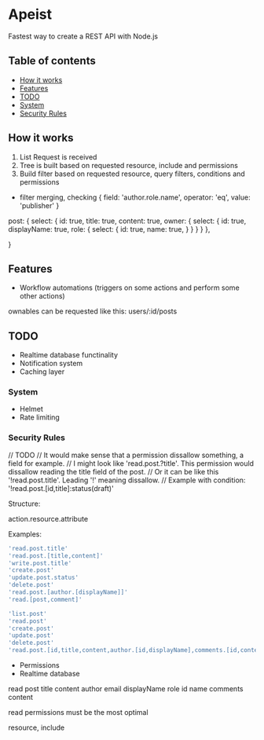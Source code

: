 # Apeist

Fastest way to create a REST API with Node.js

## Table of contents

- [How it works](#how-it-works)
- [Features](#features)
- [TODO](#todo)
- [System](#system)
- [Security Rules](#security-rules)

## How it works

1. List Request is received
2. Tree is built based on requested resource, include and permissions
3. Build filter based on requested resource, query filters, conditions and permissions
  - filter merging, checking
  { field: 'author.role.name', operator: 'eq', value: 'publisher' }


post: {
  select: {
    id: true,
    title: true,
    content: true,
    owner: {
      select: {
        id: true,
        displayName: true,
        role: {
          select: {
            id: true,
            name: true,
          }
        }
      }
    }
  },

}









## Features

- Workflow automations (triggers on some actions and perform some other actions)

ownables can be requested like this:
users/:id/posts


## TODO

- Realtime database functinality
- Notification system
- Caching layer


### System

- Helmet
- Rate limiting

### Security Rules

// TODO
// It would make sense that a permission dissallow something, a field for example.
// I might look like 'read.post.?title'. This permission would dissallow reading the title field of the post.
// Or it can be like this '!read.post.title'. Leading '!' meaning dissallow.
// Example with condition: '!read.post.[id,title]:status(draft)'

Structure:

action.resource.attribute

Examples:

```ts
'read.post.title'
'read.post.[title,content]'
'write.post.title'
'create.post'
'update.post.status'
'delete.post'
'read.post.[author.[displayName]]'
'read.[post,comment]'

'list.post'
'read.post'
'create.post'
'update.post'
'delete.post'
'read.post.[id,title,content,author.[id,displayName],comments.[id,content]]:status(published)'
```

- Permissions
- Realtime database


read
  post
    title
    content
    author
      email
      displayName
      role
        id
        name
    comments
      content


read permissions must be the most optimal


resource, include
